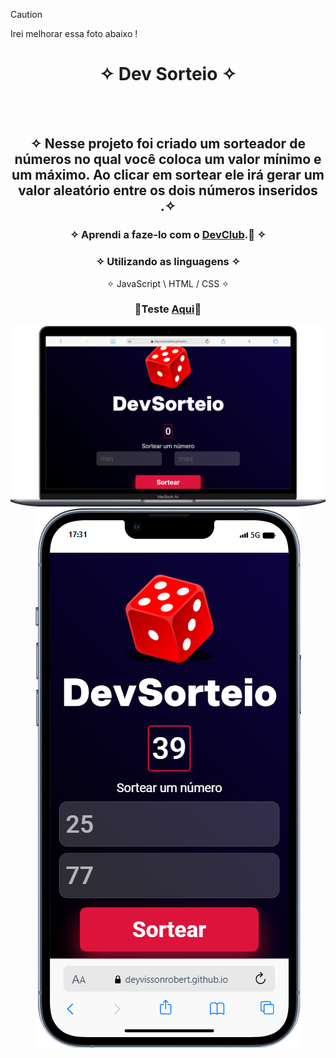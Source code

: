  > [!CAUTION]
 > Irei melhorar essa foto abaixo !

<div align="center">
  
# ✧ Dev Sorteio ✧
<br> <br>

## ✧ Nesse projeto foi criado um sorteador de números no qual você coloca um valor mínimo e um máximo. Ao clicar em sortear ele irá gerar um valor aleatório entre os dois números inseridos .✧

### ✧ Aprendi a faze-lo com o <a href="https://rodolfomori.com.br/devclub/" target="_blank">DevClub</a>.🚀 ✧

### ✧ Utilizando as linguagens ✧
✧ JavaScript \ HTML / CSS ✧
### <p>👾Teste <a href="https://deyvissonrobert.github.io/Projeto-5-Dev-Sorteio/" target="_blank">Aqui</a>👾</p>
  </div>

<div align="center" display="inline-block">
<img  alt="imagem do projeto no desktop" src="https://github.com/DeyvissonRobert/Projeto-5-Dev-Sorteio/blob/main/assets/Dev%20Sorteio%20pc.png">
<img alt="imagem do projeto no mobile" src="https://github.com/DeyvissonRobert/Projeto-5-Dev-Sorteio/blob/main/assets/Dev%20Sorteio%20mobile.png">
</div>
